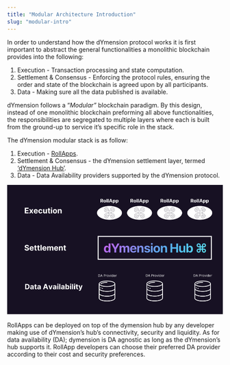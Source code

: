 ```yaml
---
title: "Modular Architecture Introduction"
slug: "modular-intro"
---
```


In order to understand how the dYmension protocol works it is first important to abstract the general functionalities a monolithic blockchain provides into the following:

1. Execution - Transaction processing and state computation.
2. Settlement & Consensus  - Enforcing the protocol rules, ensuring the order and state of the blockchain is agreed upon by all participants. 
3. Data  - Making sure all the data published is available.

dYmension follows a “*Modular”* blockchain paradigm. By this design, instead of one monolithic blockchain preforming all  above functionalities, the responsibilities are segregated to multiple layers where each is built from the ground-up to service it’s specific role in the stack.

The dYmension modular stack is as follow:

1. Execution - [RollApps](./rollapps.md).
2. Settlement & Consensus - the dYmension settlement layer, termed [‘dYmension Hub’](./dymension-hub.md).
3. Data - Data Availability providers supported by the dYmension protocol.

![Modular Blockchain](./images/modular-architecture-overview.svg)

RollApps can be deployed on top of the dymension hub by any developer making use of dYmension’s hub’s connectivity, security and liquidity. As for data availability (DA); dymension is DA agnostic as long as the dYmension’s hub supports it. RollApp developers can choose their preferred DA provider according to their cost and security preferences.